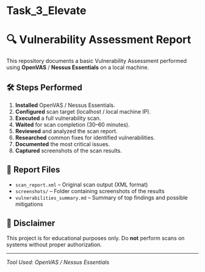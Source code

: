 # Task_3_Elevate
# 🔍 Vulnerability Assessment Report

This repository documents a basic Vulnerability Assessment performed using **OpenVAS** / **Nessus Essentials** on a local machine.

## 🛠 Steps Performed

1. **Installed** OpenVAS / Nessus Essentials.
2. **Configured** scan target (localhost / local machine IP).
3. **Executed** a full vulnerability scan.
4. **Waited** for scan completion (30–60 minutes).
5. **Reviewed** and analyzed the scan report.
6. **Researched** common fixes for identified vulnerabilities.
7. **Documented** the most critical issues.
8. **Captured** screenshots of the scan results.

## 📄 Report Files

- `scan_report.xml` – Original scan output (XML format)
- `screenshots/` – Folder containing screenshots of the results
- `vulnerabilities_summary.md` – Summary of top findings and possible mitigations

## 🚨 Disclaimer

This project is for educational purposes only. Do **not** perform scans on systems without proper authorization.

---

*Tool Used: OpenVAS / Nessus Essentials*
